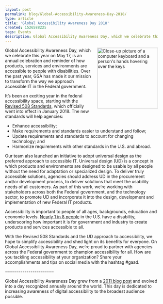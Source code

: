```yaml
---
layout: post
permalink: blog/Global-Accessibility-Awareness-Day-2018/
type: article
title: 'Global Accessibility Awareness Day 2018'
created: 1526588225
tags: Events
description: Global Accessibility Awareness Day, which we celebrate this year on May 17, is an annual celebration and reminder of how products, services and environments are accessible to people with disabilities.
---
```


<img alt="Close-up picture of a computer keyboard and a person's hands hovering over the keys" src="https://assets.section508.gov/files/laptop-keyboard.jpg" style="height:200px;float: right; margin-left:15px;margin-bottom:10px;" />Global Accessibility Awareness Day, which we celebrate this year on May 17, is an annual celebration and reminder of how products, services and environments are accessible to people with disabilities. Over the past year, GSA has made it our mission to transform the way we approach accessible IT in the Federal government.

It’s been an exciting year in the federal accessibility space, starting with the [Revised 508 Standards][1], which officially went into effect in January 2018. The new standards will help agencies:

  * Enhance accessibility;
  * Make requirements and standards easier to understand and follow;
  * Update requirements and standards to account for changing technology; and
  * Harmonize requirements with other standards in the U.S. and abroad.

Our team also launched an initiative to adopt universal design as the preferred approach to accessible IT. Universal design (UD) is a concept in which products and environments are designed to be usable by all people without the need for adaptation or specialized design. To deliver truly accessible solutions, agencies should address UD in the procurement and/or development process, to deliver solutions that meet the usability needs of all customers. As part of this work, we’re working with stakeholders across both the Federal government, and the technology sector, to promote UD and incorporate it into the design, development and implementation of new Federal IT products.

Accessibility is important to people of all ages, backgrounds, education and economic levels. [Nearly 1 in 8 people][2] in the U.S. have a disability, underscoring how important it is for government and industry to create products and services accessible to all.

With the Revised 508 Standards and the UD approach to accessibility, we hope to simplify accessibility and shed light on its benefits for everyone. On Global Accessibility Awareness Day, we’re proud to partner with agencies across the Federal government to champion accessibility for all. How are you tackling accessibility at your organization? Share your accomplishments and tips on social media with the hashtag #gaad.

\---\---\---\---\---\---\---\----

Global Accessibility Awareness Day grew from a [2011 blog post][3] and evolved into a day recognized annually around the world. This day is dedicated to increasing awareness of digital accessibility to the broadest audience possible.  

 [1]: https://www.access-board.gov/guidelines-and-standards/communications-and-it/about-the-ict-refresh/final-rule
 [2]: https://disabilitycompendium.org/sites/default/files/user-uploads/2016_AnnualReport.pdf
 [3]: https://mysqltalk.wordpress.com/2011/11/27/challenge-accessibility-know-how-needs-to-go-mainstream-with-developers-now/